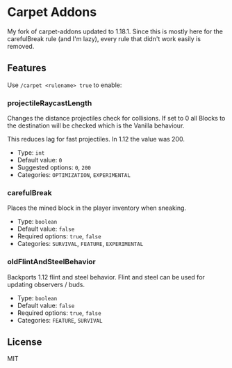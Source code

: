 # Carpet Addons

My fork of carpet-addons updated to 1.18.1. 
Since this is mostly here for the carefulBreak rule (and I'm lazy), 
every rule that didn't work easily is removed.

## Features
Use `/carpet <rulename> true` to enable:

### projectileRaycastLength
Changes the distance projectiles check for collisions. If set to 0 all Blocks to the destination will be checked which is the Vanilla behaviour.

This reduces lag for fast projectiles. In 1.12 the value was 200.
* Type: `int`  
* Default value: `0`  
* Suggested options: `0`, `200`  
* Categories: `OPTIMIZATION`, `EXPERIMENTAL`

### carefulBreak
Places the mined block in the player inventory when sneaking.  
* Type: `boolean`  
* Default value: `false`  
* Required options: `true`, `false`  
* Categories: `SURVIVAL`, `FEATURE`, `EXPERIMENTAL`

### oldFlintAndSteelBehavior
Backports 1.12 flint and steel behavior. Flint and steel can be used for updating observers / buds.  
* Type: `boolean`  
* Default value: `false`  
* Required options: `true`, `false`  
* Categories: `FEATURE`, `SURVIVAL`

## License

MIT
